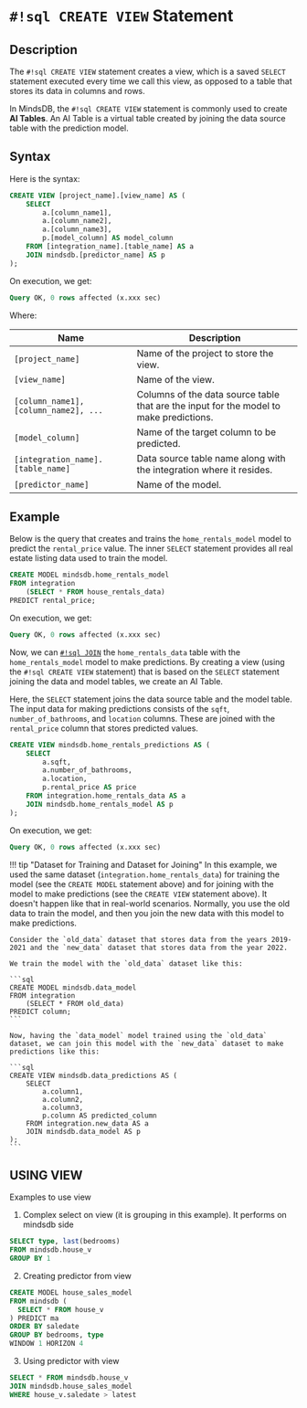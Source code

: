 # `#!sql CREATE VIEW` Statement

## Description

The `#!sql CREATE VIEW` statement creates a view, which is a saved `SELECT` statement executed every time we call this view, as opposed to a table that stores its data in columns and rows.

In MindsDB, the `#!sql CREATE VIEW` statement is commonly used to create **AI Tables**. An AI Table is a virtual table created by joining the data source table with the prediction model.

## Syntax

Here is the syntax:

```sql
CREATE VIEW [project_name].[view_name] AS (
    SELECT
        a.[column_name1],
        a.[column_name2],
        a.[column_name3],
        p.[model_column] AS model_column
    FROM [integration_name].[table_name] AS a
    JOIN mindsdb.[predictor_name] AS p
);
```

On execution, we get:

```sql
Query OK, 0 rows affected (x.xxx sec)
```

Where:

| Name                                  | Description                                                                              |
| ------------------------------------- | ---------------------------------------------------------------------------------------- |
| `[project_name]`                      | Name of the project to store the view.                                                   |
| `[view_name]`                         | Name of the view.                                                                        |
| `[column_name1], [column_name2], ...` | Columns of the data source table that are the input for the model to make predictions.   |
| `[model_column]`                      | Name of the target column to be predicted.                                               |
| `[integration_name].[table_name]`     | Data source table name along with the integration where it resides.                      |
| `[predictor_name]`                    | Name of the model.                                                                       |

## Example

Below is the query that creates and trains the `home_rentals_model` model to predict the `rental_price` value. The inner `SELECT` statement provides all real estate listing data used to train the model.

```sql
CREATE MODEL mindsdb.home_rentals_model
FROM integration
    (SELECT * FROM house_rentals_data)
PREDICT rental_price;
```

On execution, we get:

```sql
Query OK, 0 rows affected (x.xxx sec)
```

Now, we can [`#!sql JOIN`](/sql/api/join/) the `home_rentals_data` table with the `home_rentals_model` model to make predictions. By creating a view (using the `#!sql CREATE VIEW` statement) that is based on the `SELECT` statement joining the data and model tables, we create an AI Table.

Here, the `SELECT` statement joins the data source table and the model table. The input data for making predictions consists of the `sqft`, `number_of_bathrooms`, and `location` columns. These are joined with the `rental_price` column that stores predicted values.

```sql
CREATE VIEW mindsdb.home_rentals_predictions AS (
    SELECT
        a.sqft,
        a.number_of_bathrooms,
        a.location,
        p.rental_price AS price
    FROM integration.home_rentals_data AS a
    JOIN mindsdb.home_rentals_model AS p
);
```

On execution, we get:

```sql
Query OK, 0 rows affected (x.xxx sec)
```

!!! tip "Dataset for Training and Dataset for Joining"
    In this example, we used the same dataset (`integration.home_rentals_data`) for training the model (see the `CREATE MODEL` statement above) and for joining with the model to make predictions (see the `CREATE VIEW` statement above). It doesn't happen like that in real-world scenarios.
    Normally, you use the old data to train the model, and then you join the new data with this model to make predictions.

    Consider the `old_data` dataset that stores data from the years 2019-2021 and the `new_data` dataset that stores data from the year 2022.

    We train the model with the `old_data` dataset like this:

    ```sql
    CREATE MODEL mindsdb.data_model
    FROM integration
        (SELECT * FROM old_data)
    PREDICT column;
    ```

    Now, having the `data_model` model trained using the `old_data` dataset, we can join this model with the `new_data` dataset to make predictions like this:

    ```sql
    CREATE VIEW mindsdb.data_predictions AS (
        SELECT
            a.column1,
            a.column2,
            a.column3,
            p.column AS predicted_column
        FROM integration.new_data AS a
        JOIN mindsdb.data_model AS p
    );
    ```

## USING VIEW

Examples to use view

1. Complex select on view (it is grouping in this example). It performs on mindsdb side

```sql
SELECT type, last(bedrooms) 
FROM mindsdb.house_v
GROUP BY 1
```

2. Creating predictor from view

```sql
CREATE MODEL house_sales_model
FROM mindsdb (
  SELECT * FROM house_v
) PREDICT ma
ORDER BY saledate
GROUP BY bedrooms, type
WINDOW 1 HORIZON 4
```

3. Using predictor with view

```sql
SELECT * FROM mindsdb.house_v
JOIN mindsdb.house_sales_model
WHERE house_v.saledate > latest 
```


